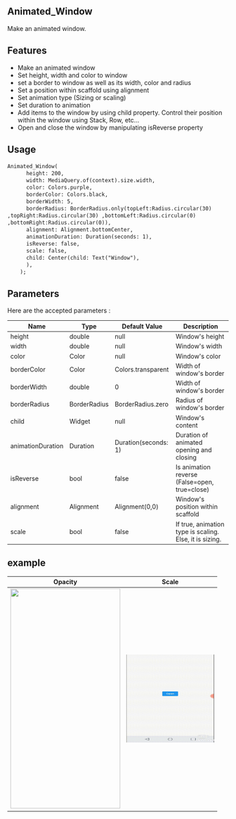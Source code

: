 <!-- 
This README describes the package. If you publish this package to pub.dev,
this README's contents appear on the landing page for your package.

For information about how to write a good package README, see the guide for
[writing package pages](https://dart.dev/guides/libraries/writing-package-pages). 

For general information about developing packages, see the Dart guide for
[creating packages](https://dart.dev/guides/libraries/create-library-packages)
and the Flutter guide for
[developing packages and plugins](https://flutter.dev/developing-packages). 
-->


## Animated_Window

Make an animated window.


## Features

* Make an animated window
* Set height, width and color to window
* set a border to window as well as its width, color and radius
* Set a position within scaffold using alignment
* Set animation type (Sizing or scaling)
* Set duration to animation
* Add items to the window by using child property. Control their position within the window using Stack, Row, etc...
* Open and close the window by manipulating isReverse property


## Usage

```
Animated_Window(
      height: 200,
      width: MediaQuery.of(context).size.width,
      color: Colors.purple,
      borderColor: Colors.black,
      borderWidth: 5,
      borderRadius: BorderRadius.only(topLeft:Radius.circular(30) ,topRight:Radius.circular(30) ,bottomLeft:Radius.circular(0) ,bottomRight:Radius.circular(0)),
      alignment: Alignment.bottomCenter,
      animationDuration: Duration(seconds: 1),
      isReverse: false,
      scale: false,
      child: Center(child: Text("Window"),
      ),
    );

```




## Parameters

Here are the accepted parameters :


| Name  | Type | Default Value | Description | 
| ------------- | ------------- | ------------- | ------------- | 
| height  | double | null | Window's height | 
| width  | double | null  | Window's width |
| color  | Color | null  | Window's color  | 
| borderColor  | Color | Colors.transparent  | Width of window's border| 
| borderWidth  | double | 0 | Width of window's border| 
| borderRadius  | BorderRadius | BorderRadius.zero | Radius of window's border| 
| child | Widget | null | Window's content | 
| animationDuration  | Duration | Duration(seconds: 1) | Duration of animated opening and closing | 
| isReverse  | bool | false | Is animation reverse (False=open, true=close)| 
| alignment  | Alignment | Alignment(0,0) | Window's position within scaffold | 
| scale | bool | false | If true, animation type is scaling. Else, it is sizing. | 




## example

| Opacity  | Scale | 
| ------------- | ------------- | 
| <img src="assets/opac.gif" width="250" height="500">  |  <img src="assets/scale.gif" width="200" height="200"> | 














